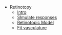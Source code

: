 
* Retinotopy
  - [Intro](/RetinoProj/README.md)
  - [SImulate responses](/RetinoProj/Simulation.md)
  - [Retinotopic Model](https://github.com/giacomox/RetinoMapModel/blob/master/README.md)
  - [Fit vasculature](https://github.com/giacomox/BruteForceRegistration/blob/master/README.md)
